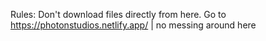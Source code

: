 Rules:
Don't download files directly from here. Go to https://photonstudios.netlify.app/    |
no messing around here
